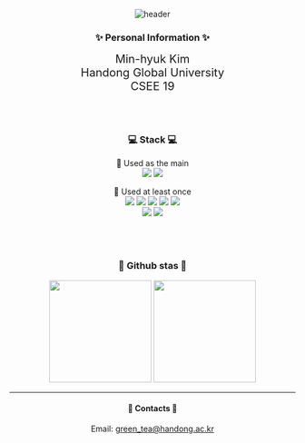 
  <div align = "center">
    
  ![header](https://capsule-render.vercel.app/api?type=Waving&height=250&text=Welcome&color=84BC61&fontColor=fcf8f9&fontSize=65&animation=fadeIn&fontAlign=50&fontAlignY=38&desc=Minhyuk's%20GitHub%20Profile&descAlignY=55&descAlign=65)
  <br/>
  
  <h3>✨<strong> Personal Information </strong>✨</h3>

  
  <span style = "font-size: 20px;">Min-hyuk Kim<br>Handong Global University<br>CSEE 19</span>


  </br>
  </br>
  <h3>💻<strong> Stack </strong>💻</h3>
  
  🌳 Used as the main 
  </br>
  <img src="https://img.shields.io/badge/C-239DFF?style=for-the-badge&logo=c&logoColor=white">
  <img src="https://img.shields.io/badge/C++-00599C?style=for-the-badge&logo=cplusplus&logoColor=white">
  </br>


  🌱 Used at least once 
  </br>
  <img src="https://img.shields.io/badge/JAVA-007396?style=for-the-badge&logo=Java&logoColor=white">
  <img src="https://img.shields.io/badge/javascript-F7DF1E?style=for-the-badge&logo=javascript&logoColor=black">
  <img src="https://img.shields.io/badge/html-E34F26?style=for-the-badge&logo=html5&logoColor=white">
  <img src="https://img.shields.io/badge/css-1572B6?style=for-the-badge&logo=css3&logoColor=white">
  <img src="https://img.shields.io/badge/Sass-CC6699?style=for-the-badge&logo=sass&logoColor=white">
  </br>
  <img src="https://img.shields.io/badge/react-61DAFB?style=for-the-badge&logo=react&logoColor=black">
  <img src="https://img.shields.io/badge/firebase-FFCA28?style=for-the-badge&logo=firebase&logoColor=black">
  </br>
  </br>
  </br>
  </br>
  

 <h3>🚀<strong> Github stas </strong>🚀</h3>
 <P>
   <img height="180em" src="https://github-readme-stats.vercel.app/api?username=greentea991212&show_icons=true&theme=vue-dark">
   <img height="180em" src="https://github-readme-stats.vercel.app/api/top-langs/?username=greentea991212&layout=compact&theme=vue-dark&size_weight=0.5&count_weight=0.5">
 </P>
 
 ---
<h4>💌 Contacts 💌</h4>


 Email: green_tea@handong.ac.kr
  </div>

